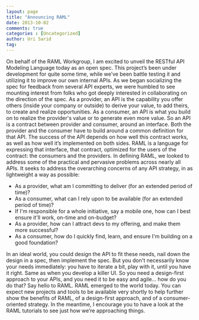 ```yaml
---
layout: page
title: "Announcing RAML"
date: 2013-10-02
comments: true
categories : [Uncategorized]
author: Uri Sarid
tag:
---
```


On behalf of the RAML Workgroup, I am excited to unveil the RESTful API Modeling Language today as an open spec. This project’s been under development for quite some time, while we’ve been battle testing it and utilizing it to improve our own internal APIs. As we began socializing the spec for feedback from several API experts, we were humbled to see mounting interest from folks who got deeply interested in collaborating on the direction of the spec. As a provider, an API is the capability you offer others (inside your company or outside) to derive your value, to add theirs, to create and realize opportunities. As a consumer, an API is what you build on to realize the provider's value or to generate even more value. So an API is a contract between provider and consumer, around an interface. Both the provider and the consumer have to build around a common definition for that API. The success of the API depends on how well this contract works, as well as how well it’s implemented on both sides. RAML is a language for expressing that interface, that contract, optimized for the users of the contract: the consumers and the providers. In defining RAML, we looked to address some of the practical and pervasive problems across nearly all APIs. It seeks to address the overarching concerns of any API strategy, in as lightweight a way as possible:

*   As a provider, what am I committing to deliver (for an extended period of time)?
*   As a consumer, what can I rely upon to be available (for an extended period of time)?
*   If I'm responsible for a whole initiative, say a mobile one, how can I best ensure it'll work, on-time and on-budget?
*   As a provider, how can I attract devs to my offering, and make them more successful?
*   As a consumer, how do I quickly find, learn, and ensure I'm building on a good foundation?

In an ideal world, you could design the API to fit these needs, nail down the design in a spec, then implement the spec. But you don't necessarily know your needs immediately: you have to iterate a bit, play with it, until you have it right. Same as when you develop a killer UI. So you need a design-first approach to your APIs, and you need it to be easy and agile… how do you do that? Say hello to RAML. RAML emerged to the world today. You can expect new projects and tools to be available very shortly to help further show the benefits of RAML, of a design-first approach, and of a consumer-oriented strategy. In the meantime, I encourage you to have a look at the RAML tutorials to see just how we’re approaching things.